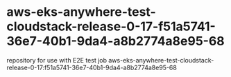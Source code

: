 # aws-eks-anywhere-test-cloudstack-release-0-17-f51a5741-36e7-40b1-9da4-a8b2774a8e95-68
repository for use with E2E test job aws-eks-anywhere-test-cloudstack-release-0-17:f51a5741-36e7-40b1-9da4-a8b2774a8e95-68
